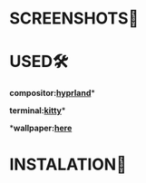 # SCREENSHOTS🌲


# USED🛠️
**compositor:[hyprland](https://github.com/hyprwm/Hyprland)***

**terminal:[kitty](https://github.com/kovidgoyal/kitty)***

***wallpaper:[here](https://wallhaven.cc/w/76evl9)**
# INSTALATION📮

